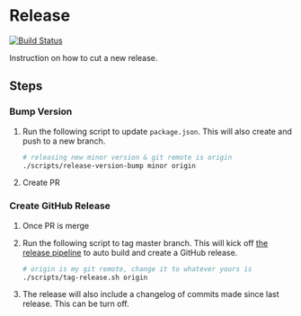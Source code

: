 # Release

[![Build Status](https://dev.azure.com/epicstuff/bedrock/_apis/build/status/myho/%5Bspk%5D%20create%20github%20release?branchName=master)](https://dev.azure.com/epicstuff/bedrock/_build/latest?definitionId=130&branchName=master)

Instruction on how to cut a new release.

## Steps

### Bump Version

1. Run the following script to update `package.json`. This will also create and
   push to a new branch.

   ```bash
   # releasing new minor version & git remote is origin
   ./scripts/release-version-bump minor origin
   ```

1. Create PR

### Create GitHub Release

1. Once PR is merge
1. Run the following script to tag master branch. This will kick off
   [the release pipeline](https://dev.azure.com/epicstuff/bedrock/_build?definitionId=130&_a=summary)
   to auto build and create a GitHub release.

   ```bash
   # origin is my git remote, change it to whatever yours is
   ./scripts/tag-release.sh origin
   ```

1. The release will also include a changelog of commits made since last release.
   This can be turn off.
